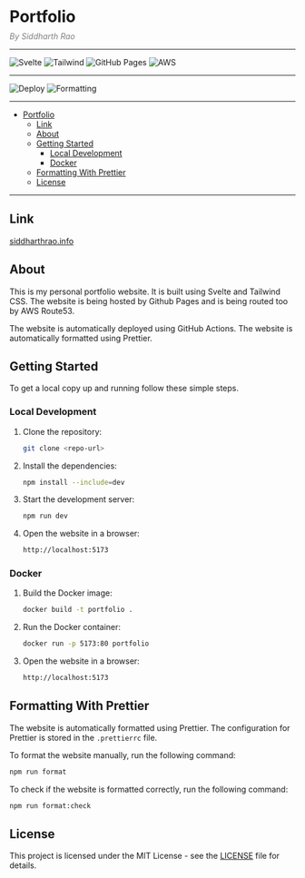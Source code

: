 # Portfolio

*<div style="color:gray;margin-top:-10px;">By Siddharth Rao</div>*

---
![Svelte](https://img.shields.io/badge/Svelte-%23FF3E00.svg?style=flat&logo=svelte&logoColor=white) ![Tailwind](https://img.shields.io/badge/Tailwind_CSS-%2306B6D4.svg?style=flat&logo=tailwindcss&logoColor=white) ![GitHub Pages](https://img.shields.io/badge/GitHub_Pages-%23222222.svg?style=flat&logo=amazon-web-services&logoColor=white) ![AWS](https://img.shields.io/badge/AWS-%23FF9900.svg?style=flat&logo=amazon-web-services&logoColor=white)

---

![Deploy](https://github.com/silverlightning926/portfolio/actions/workflows/deploy.yml/badge.svg) ![Formatting](https://github.com/silverlightning926/portfolio/actions/workflows/formatting.yml/badge.svg)

---

<!-- @import "[TOC]" {cmd="toc" depthFrom=1 depthTo=6 orderedList=false} -->

<!-- code_chunk_output -->

- [Portfolio](#portfolio)
  - [Link](#link)
  - [About](#about)
  - [Getting Started](#getting-started)
    - [Local Development](#local-development)
    - [Docker](#docker)
  - [Formatting With Prettier](#formatting-with-prettier)
  - [License](#license)

<!-- /code_chunk_output -->

---

## Link

[siddharthrao.info](https://www.siddharthrao.info)

## About

This is my personal portfolio website. It is built using Svelte and Tailwind CSS. The website is being hosted by Github Pages and is being routed too by AWS Route53.

The website is automatically deployed using GitHub Actions. The website is automatically formatted using Prettier.

## Getting Started

To get a local copy up and running follow these simple steps.

### Local Development

1. Clone the repository:

    ```bash
    git clone <repo-url>
    ```

2. Install the dependencies:

    ```bash
    npm install --include=dev
    ```

3. Start the development server:

    ```bash
    npm run dev
    ```

4. Open the website in a browser:

    ```bash
    http://localhost:5173
    ```

### Docker

1. Build the Docker image:

    ```bash
    docker build -t portfolio .
    ```

2. Run the Docker container:

    ```bash
    docker run -p 5173:80 portfolio
    ```

3. Open the website in a browser:

    ```bash
    http://localhost:5173
    ```

## Formatting With Prettier

The website is automatically formatted using Prettier. The configuration for Prettier is stored in the `.prettierrc` file.

To format the website manually, run the following command:

```bash
npm run format
```

To check if the website is formatted correctly, run the following command:

```bash
npm run format:check
```

## License

This project is licensed under the MIT License - see the [LICENSE](LICENSE.md) file for details.
